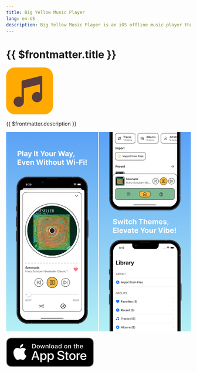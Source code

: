 ```yaml
---
title: Big Yellow Music Player
lang: en-US
description: Big Yellow Music Player is an iOS offline music player that can change theme.
---
```


# {{ $frontmatter.title }}

<p />

<img src="/images/big-yellow-music-player-app-icon.jpg" style="width: 128px; border-radius: 24px;">

{{ $frontmatter.description }}

![Big Yellow Music Player screenshots](assets/782bfbc0a99c8b4fce8e9a86f329f56887137d3e85ad93e1c9f1222720798453.png)

[![Download on the App Store](./assets/Download_on_the_App_Store_Badge_US-UK_RGB_blk_092917.svg)](https://apps.apple.com/us/app/big-yellow-music-player/id6733245274)
